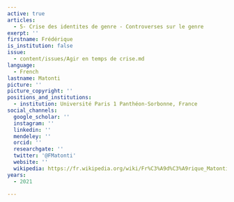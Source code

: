 ```yaml
---
active: true
articles:
  - 5- Crise des identites de genre - Controverses sur le genre
exerpt: ''
firstname: Frédérique
is_institution: false
issue:
  - content/issues/Agir en temps de crise.md
language:
  - French
lastname: Matonti
picture: ''
picture_copyright: ''
positions_and_institutions:
  - institution: Université Paris 1 Panthéon-Sorbonne, France
social_channels:
  google_scholar: ''
  instagram: ''
  linkedin: ''
  mendeley: ''
  orcid: ''
  researchgate: ''
  twitter: '@FMatonti'
  website: ''
  wikipedia: https://fr.wikipedia.org/wiki/Fr%C3%A9d%C3%A9rique_Matonti
years:
  - 2021

---
```

